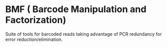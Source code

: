 BMF ( Barcode Manipulation and Factorization)
===================

Suite of tools for barcoded reads taking advantage of PCR redundancy for error reduction/elimination.

